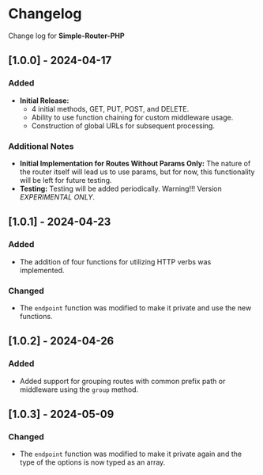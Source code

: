 # Changelog

Change log for **Simple-Router-PHP**

## [1.0.0] - 2024-04-17

### Added
- **Initial Release:**
  * 4 initial methods, GET, PUT, POST, and DELETE.
  * Ability to use function chaining for custom middleware usage.
  * Construction of global URLs for subsequent processing.

### Additional Notes
- **Initial Implementation for Routes Without Params Only:** The nature of the router itself will lead us to use params, but for now, this functionality will be left for future testing.
- **Testing:** Testing will be added periodically. Warning!!! Version *EXPERIMENTAL ONLY*.

## [1.0.1] - 2024-04-23

### Added
* The addition of four functions for utilizing HTTP verbs was implemented.

### Changed
* The `endpoint` function was modified to make it private and use the new functions.

## [1.0.2] - 2024-04-26

### Added
* Added support for grouping routes with common prefix path or middleware using the `group` method.

## [1.0.3] - 2024-05-09

### Changed
* The `endpoint` function was modified to make it private again and the type of the options is now typed as an array.

